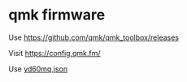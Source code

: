 # qmk firmware

Use https://github.com/qmk/qmk_toolbox/releases

Visit https://config.qmk.fm/

Use [yd60mq.json](kbfirmware/yd60mq.json)



